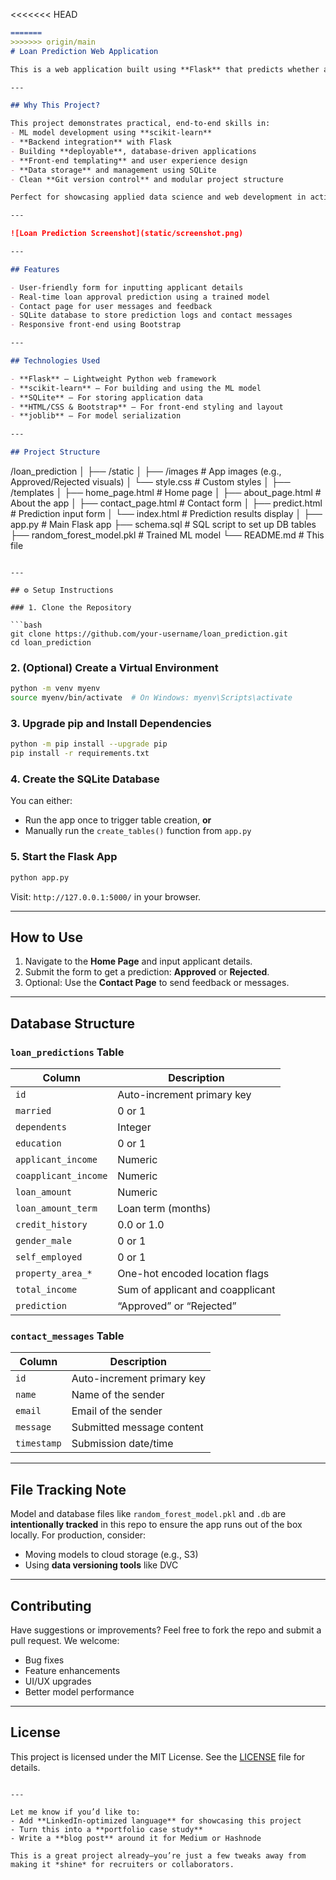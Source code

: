 <<<<<<< HEAD
```markdown
=======
>>>>>>> origin/main
# Loan Prediction Web Application

This is a web application built using **Flask** that predicts whether a loan application will be **approved** or **rejected** based on user input. The model uses a **Random Forest** classifier trained on real-world features to predict loan approval status.

---

## Why This Project?

This project demonstrates practical, end-to-end skills in:
- ML model development using **scikit-learn**
- **Backend integration** with Flask
- Building **deployable**, database-driven applications
- **Front-end templating** and user experience design
- **Data storage** and management using SQLite
- Clean **Git version control** and modular project structure

Perfect for showcasing applied data science and web development in action.

---

![Loan Prediction Screenshot](static/screenshot.png)

---

## Features

- User-friendly form for inputting applicant details
- Real-time loan approval prediction using a trained model
- Contact page for user messages and feedback
- SQLite database to store prediction logs and contact messages
- Responsive front-end using Bootstrap

---

## Technologies Used

- **Flask** – Lightweight Python web framework
- **scikit-learn** – For building and using the ML model
- **SQLite** – For storing application data
- **HTML/CSS & Bootstrap** – For front-end styling and layout
- **joblib** – For model serialization

---

## Project Structure

```

/loan\_prediction
│
├── /static
│   ├── /images            # App images (e.g., Approved/Rejected visuals)
│   └── style.css          # Custom styles
│
├── /templates
│   ├── home\_page.html     # Home page
│   ├── about\_page.html    # About the app
│   ├── contact\_page.html  # Contact form
│   ├── predict.html       # Prediction input form
│   └── index.html         # Prediction results display
│
├── app.py                 # Main Flask app
├── schema.sql             # SQL script to set up DB tables
├── random\_forest\_model.pkl # Trained ML model
└── README.md              # This file

````

---

## ⚙️ Setup Instructions

### 1. Clone the Repository

```bash
git clone https://github.com/your-username/loan_prediction.git
cd loan_prediction
````

### 2. (Optional) Create a Virtual Environment

```bash
python -m venv myenv
source myenv/bin/activate  # On Windows: myenv\Scripts\activate
```

### 3. Upgrade pip and Install Dependencies

```bash
python -m pip install --upgrade pip
pip install -r requirements.txt
```

### 4. Create the SQLite Database

You can either:

* Run the app once to trigger table creation, **or**
* Manually run the `create_tables()` function from `app.py`

### 5. Start the Flask App

```bash
python app.py
```

Visit: `http://127.0.0.1:5000/` in your browser.

---

## How to Use

1. Navigate to the **Home Page** and input applicant details.
2. Submit the form to get a prediction: **Approved** or **Rejected**.
3. Optional: Use the **Contact Page** to send feedback or messages.

---

## Database Structure

### `loan_predictions` Table

| Column               | Description                      |
| -------------------- | -------------------------------- |
| `id`                 | Auto-increment primary key       |
| `married`            | 0 or 1                           |
| `dependents`         | Integer                          |
| `education`          | 0 or 1                           |
| `applicant_income`   | Numeric                          |
| `coapplicant_income` | Numeric                          |
| `loan_amount`        | Numeric                          |
| `loan_amount_term`   | Loan term (months)               |
| `credit_history`     | 0.0 or 1.0                       |
| `gender_male`        | 0 or 1                           |
| `self_employed`      | 0 or 1                           |
| `property_area_*`    | One-hot encoded location flags   |
| `total_income`       | Sum of applicant and coapplicant |
| `prediction`         | “Approved” or “Rejected”         |

### `contact_messages` Table

| Column      | Description                |
| ----------- | -------------------------- |
| `id`        | Auto-increment primary key |
| `name`      | Name of the sender         |
| `email`     | Email of the sender        |
| `message`   | Submitted message content  |
| `timestamp` | Submission date/time       |

---

## File Tracking Note

Model and database files like `random_forest_model.pkl` and `.db` are **intentionally tracked** in this repo to ensure the app runs out of the box locally.
For production, consider:

* Moving models to cloud storage (e.g., S3)
* Using **data versioning tools** like DVC

---

## Contributing

Have suggestions or improvements? Feel free to fork the repo and submit a pull request. We welcome:

* Bug fixes
* Feature enhancements
* UI/UX upgrades
* Better model performance

---

## License

This project is licensed under the MIT License. See the [LICENSE](LICENSE) file for details.

```

---

Let me know if you’d like to:
- Add **LinkedIn-optimized language** for showcasing this project
- Turn this into a **portfolio case study**
- Write a **blog post** around it for Medium or Hashnode

This is a great project already—you’re just a few tweaks away from making it *shine* for recruiters or collaborators.
```
